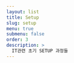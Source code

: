 ```yaml
---
layout: list
title: Setup
slug: setup
menu: true
submenu: false
order: 3
description: >
  IT관련 초기 SETUP 과정들
---
```

